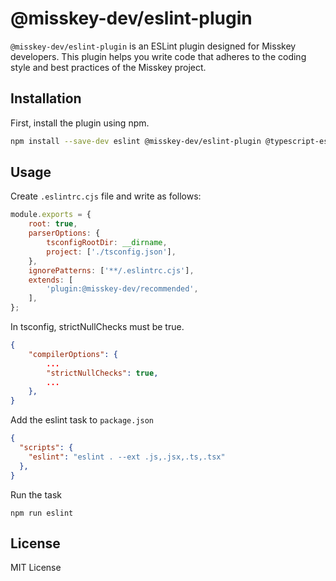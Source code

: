 # @misskey-dev/eslint-plugin

`@misskey-dev/eslint-plugin` is an ESLint plugin designed for Misskey developers. This plugin helps you write code that adheres to the coding style and best practices of the Misskey project.

## Installation

First, install the plugin using npm.

```bash
npm install --save-dev eslint @misskey-dev/eslint-plugin @typescript-eslint/eslint-plugin @typescript-eslint/parser eslint-plugin-import
```

## Usage

Create `.eslintrc.cjs` file and write as follows:

```javascript:.eslintrc.cjs
module.exports = {
	root: true,
	parserOptions: {
		tsconfigRootDir: __dirname,
		project: ['./tsconfig.json'],
	},
    ignorePatterns: ['**/.eslintrc.cjs'],
	extends: [
		'plugin:@misskey-dev/recommended',
	],
};
```

In tsconfig, strictNullChecks must be true.

```json:tsconfig.json
{
    "compilerOptions": {
        ...
        "strictNullChecks": true,
        ...
    },
}
```

Add the eslint task to `package.json`

```json:package.json
{
  "scripts": {
    "eslint": "eslint . --ext .js,.jsx,.ts,.tsx"
  },
}
```

Run the task

```
npm run eslint
```

## License
MIT License
